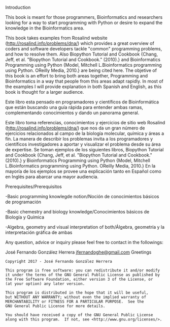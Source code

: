 Introduction

This book is meant for those programmers, Bioinformatics and researchers looking for a way to start programming with Python or desire to expand the knowledge in the Bioinformatics area.

This book takes examples from Rosalind website (http://rosalind.info/problems/dna/) which provides a great overview of coders and software developers tackle "common" programming problems, and how to resolve them. Also Biopython Tutorial and Cookbook {Chang, Jeff, et al. "Biopython Tutorial and Cookbook." (2010).} and Bioinformatics Programming using Python {Model, Mitchell L.Bioinformatics programming using Python. OReilly Media, 2010.} are being cited here. The objetive of this book is an effort to bring both areas together, Programming and Bioinformatics in a way that people from this areas adapt rapidly. In most of the examples I will provide explanation in both Spanish and English, as this book is thought for a larger audience.

Este libro esta pensado en programadores y científicos de Bioinformática que están buscando una guía rápida para entender ambas ramas, complementando conocimientos y dando un panorama general.

Este libro toma referencias, conocimientos y ejercicios de sitio web Rosalind (http://rosalind.info/problems/dna/) que nos da un gran número de ejercicios relacionados al campo de la biología molecular, química y áreas a fín. La manera de describir los problemas invita a los programadores y científicos investigadores a aportar y visualizar el problema desde su área de expertise. Se toman ejemplos de los siguientes libros, Biopython Tutorial and Cookbook {Chang, Jeff, et al. "Biopython Tutorial and Cookbook." (2010).} y Bioinformatics Programming using Python {Model, Mitchell L.Bioinformatics programming using Python. OReilly Media, 2010.} En la mayoría de los ejemplos se provee una explicación tanto en Español como en Inglés para abarcar una mayor audiencia.

Prerequisites/Prerequisitos

-Basic programming knowlegde notion/Noción de conocimientos básicos de programación

-Basic chemestry and biology knowledge/Conocimientos básicos de Biología y Química

-Algebra, geometry and visual interpretation of both/Álgebra, geometría y la interpretación gráfica de ambas


Any question, advice or inquiry please feel free to contact in the followings:

José Fernando González Herrera
jfernandoghe@gmail.com
Greetings

    Copyright 2017 - José Fernando González Herrera
    
    This program is free software: you can redistribute it and/or modify
    it under the terms of the GNU General Public License as published by
    the Free Software Foundation, either version 3 of the License, or
    (at your option) any later version.

    This program is distributed in the hope that it will be useful,
    but WITHOUT ANY WARRANTY; without even the implied warranty of
    MERCHANTABILITY or FITNESS FOR A PARTICULAR PURPOSE.  See the
    GNU General Public License for more details.

    You should have received a copy of the GNU General Public License
    along with this program.  If not, see <http://www.gnu.org/licenses/>.
